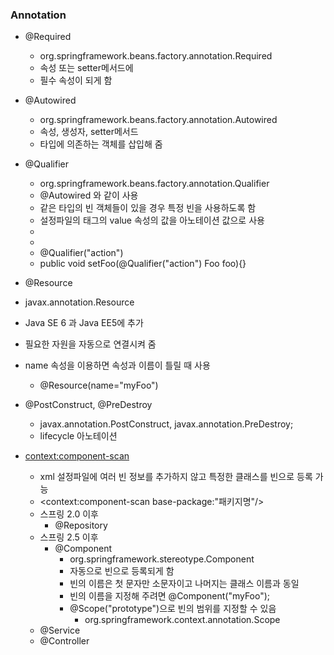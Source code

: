 ### Annotation  
  - @Required  
    - org.springframework.beans.factory.annotation.Required  
    - 속성 또는 setter메서드에  
    - 필수 속성이 되게 함  
  
  - @Autowired  
    - org.springframework.beans.factory.annotation.Autowired  
    - 속성, 생성자, setter메서드  
    - 타입에 의존하는 객체를 삽입해 줌  
    
  - @Qualifier  
    - org.springframework.beans.factory.annotation.Qualifier  
    - @Autowired 와 같이 사용  
    - 같은 타입의 빈 객체들이 있을 경우 특정 빈을 사용하도록 함  
    - 설정파일의 <qualifier>태그의 value 속성의 값을 아노테이션 값으로 사용  
    - <bean id="foo" class="x.y.Foo">  
    - <qualifier value="action"/>  
    - @Qualifier("action")  
    - public void setFoo(@Qualifier("action") Foo foo){}  
  
  - @Resource  
   - javax.annotation.Resource  
   - Java SE 6 과 Java EE5에 추가  
   - 필요한 자원을 자동으로 연결시켜 줌  
   - name 속성을 이용하면 속성과 이름이 틀릴 때 사용  
      - @Resource(name="myFoo")  
    
  - @PostConstruct, @PreDestroy  
    - javax.annotation.PostConstruct, javax.annotation.PreDestroy;  
    - lifecycle 아노테이션  
  
  - <context:component-scan>   
    - xml 설정파일에 여러 빈 정보를 추가하지 않고 특정한 클래스를 빈으로 등록 가능  
    - <context:component-scan base-package:"패키지명"/>  
    - 스프링 2.0 이후  
      - @Repository  
    - 스프링 2.5 이후  
      - @Component  
        - org.springframework.stereotype.Component  
        - 자동으로 빈으로 등록되게 함  
        - 빈의 이름은 첫 문자만 소문자이고 나머지는 클래스 이름과 동일  
        - 빈의 이름을 지정해 주려면 @Component("myFoo");  
        - @Scope("prototype")으로 빈의 범위를 지정할 수 있음  
          - org.springframework.context.annotation.Scope  
    - @Service  
    - @Controller  
